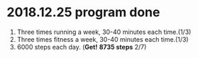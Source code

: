 # 2018.12.25 program done


 
1. Three times running a week, 30-40 minutes each time.(1/3)
2. Three times fitness a week, 30-40 minutes each time.(1/3)
3. 6000 steps each day. (**Get!** **8735 steps** 2/7)
